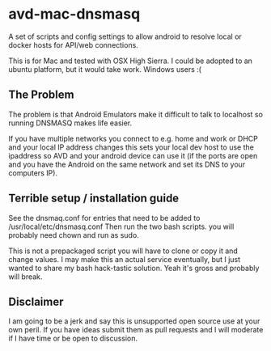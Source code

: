 # avd-mac-dnsmasq
A set of scripts and config settings to allow android to resolve local or docker hosts for API/web connections. 

This is for Mac and tested with OSX High Sierra. I could be adopted to an ubuntu platform, but it would take work. Windows users :(

## The Problem 
The problem is that Android Emulators make it difficult to talk to localhost so running DNSMASQ makes life easier.

If you have multiple networks you connect to e.g. home and work or DHCP and your local IP address changes this sets your local dev host to use the ipaddress so AVD and your android device can use it (if the ports are open and you have the Android on the same network and set its DNS to your computers IP).

## Terrible setup / installation guide

See the dnsmaq.conf for entries that need to be added to /usr/local/etc/dnsmasq.conf
Then run the two bash scripts. you will probably need chown and run as sudo.

This is not a prepackaged script you will have to clone or copy it and change values. I may make this an actual service eventually, but I just wanted to share my bash hack-tastic solution. Yeah it's gross and probably will break.

## Disclaimer 

I am going to be a jerk and say this is unsupported open source use at your own peril. If you have ideas submit them as pull requests and I will moderate if I have time or be open to discussion.


